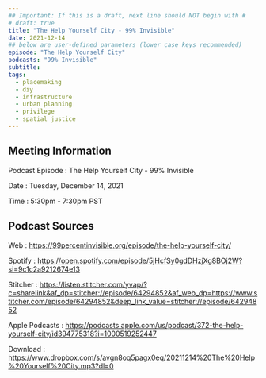 ```yaml
---
## Important: If this is a draft, next line should NOT begin with #
# draft: true
title: "The Help Yourself City - 99% Invisible"
date: 2021-12-14
## below are user-defined parameters (lower case keys recommended)
episode: "The Help Yourself City"
podcasts: "99% Invisible"
subtitle:
tags:
  - placemaking
  - diy
  - infrastructure
  - urban planning
  - privilege
  - spatial justice
---
```


## Meeting Information

Podcast Episode
:   The Help Yourself City - 99% Invisible

Date
:   Tuesday, December 14, 2021

Time
:   5:30pm - 7:30pm PST

## Podcast Sources

Web
:   https://99percentinvisible.org/episode/the-help-yourself-city/

Spotify
:   https://open.spotify.com/episode/5jHcfSy0gdDHzjXg8BOj2W?si=9c1c2a9212674e13

Stitcher
:   https://listen.stitcher.com/yvap/?c=sharelink&af_dp=stitcher://episode/64294852&af_web_dp=https://www.stitcher.com/episode/64294852&deep_link_value=stitcher://episode/64294852

Apple Podcasts
:   https://podcasts.apple.com/us/podcast/372-the-help-yourself-city/id394775318?i=1000519252447

Download
:   https://www.dropbox.com/s/avgn8oq5pagx0eq/20211214%20The%20Help%20Yourself%20City.mp3?dl=0

